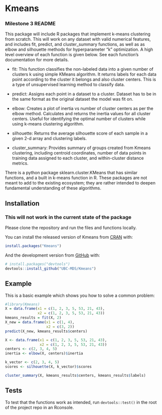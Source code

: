 
<!-- README.md is generated from README.Rmd. Please edit that file -->

# Kmeans

<!-- badges: start -->

<!-- badges: end -->

### Milestone 3 README

This package will include R packages that implement k-means clustering
from scratch. This will work on any dataset with valid numerical
features, and includes fit, predict, and cluster\_summary functions, as
well as as elbow and silhouette methods for hyperparameter “k”
optimization. A high level overview of each function is given below. See
each function’s documentation for more details.

  - fit: This function classifies the non-labeled data into a given
    number of clusters k using simple KMeans algorithm. It returns
    labels for each data point according to the cluster it belongs and
    also cluster centers. This is a type of unsupervised learning method
    to classify data.

  - predict: Assigns each point in a dataset to a cluster. Dataset has
    to be in the same format as the original dataset the model was fit
    on.

  - elbow: Creates a plot of inertia vs number of cluster centers as per
    the elbow method. Calculates and returns the inertia values for all
    cluster centers. Useful for identifying the optimal number of
    clusters while using k-means clustering algorithm.

  - silhouette: Returns the average silhouette score of each sample in a
    given 2-d array and clustering labels.

  - cluster\_summary: Provides summary of groups created from Kmeans
    clustering, including centroid coordinates, number of data points in
    training data assigned to each cluster, and within-cluster distance
    metrics.

There is a python package sklearn.cluster.KMeans that has similar
functions, and a built in k-means function in R. These packages are not
meant to add to the existing ecosystem; they are rather intended to
deepen fundamental understanding of these algorithms.

## Installation

### This will not work in the current state of the package

Please clone the repository and run the files and functions locally.

You can install the released version of Kmeans from
[CRAN](https://CRAN.R-project.org) with:

``` r
install.packages("Kmeans")
```

And the development version from [GitHub](https://github.com/) with:

``` r
# install.packages("devtools")
devtools::install_github("UBC-MDS/Kmeans")
```

## Example

This is a basic example which shows you how to solve a common problem:

``` r
#library(Kmeans)
X = data.frame(x1 = c(1, 2, 3, 5, 53, 21, 43),
               x2 = c(1, 2, 3, 5, 53, 21, 43))
kmeans_results = fit(X, 2)
X_new = data.frame(x1 = c(1, 4),
                   x2 = c(3, 2))
predict(X_new, kmeans_results$centers)

X <- data.frame(x1 = c(1, 2, 3, 5, 53, 21, 43),
                x2 = c(1, 2, 3, 5, 53, 21, 43))
centers <- c(2, 3, 4, 5)
inertia <- elbow(X, centers)$inertia

k_vector <- c(2, 3, 4, 5)
scores <- silhouette(X, k_vector)$scores

cluster_summary(X, kmeans_results$centers, kmeans_results$labels)
```

## Tests

To test that the functions work as intended, run `devtools::test()` in
the root of the project repo in an Rconsole.
